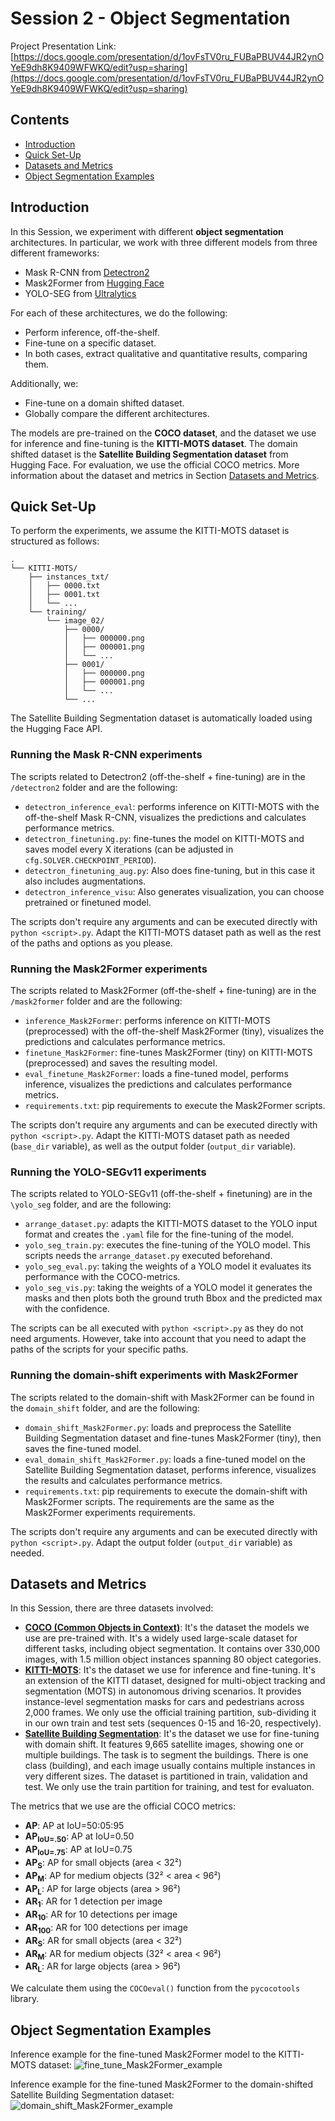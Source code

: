 # Session 2 - Object Segmentation

Project Presentation Link: [https://docs.google.com/presentation/d/1ovFsTV0ru_FUBaPBUV44JR2ynOYeE9dh8K9409WFWKQ/edit?usp=sharing](https://docs.google.com/presentation/d/1ovFsTV0ru_FUBaPBUV44JR2ynOYeE9dh8K9409WFWKQ/edit?usp=sharing)


## Contents
- [Introduction](#introduction)
- [Quick Set-Up](#quick-set-up)
- [Datasets and Metrics](#datasets-and-metrics)
- [Object Segmentation Examples](#object-segmentation-examples)



## Introduction

In this Session, we experiment with different **object segmentation** architectures. In particular, we work with three different models from three different frameworks:
- Mask R-CNN from [Detectron2](https://ai.meta.com/tools/detectron2/)
- Mask2Former from [Hugging Face](https://huggingface.co/)
- YOLO-SEG from [Ultralytics](https://www.ultralytics.com/)

For each of these architectures, we do the following:
- Perform inference, off-the-shelf.
- Fine-tune on a specific dataset.
- In both cases, extract qualitative and quantitative results, comparing them.

Additionally, we:
- Fine-tune on a domain shifted dataset.
- Globally compare the different architectures.

The models are pre-trained on the **COCO dataset**, and the dataset we use for inference and fine-tuning is the **KITTI-MOTS dataset**. The domain shifted dataset is the **Satellite Building Segmentation dataset** from Hugging Face. For evaluation, we use the official COCO metrics. More information about the dataset and metrics in Section [Datasets and Metrics](#datasets-and-metrics).



## Quick Set-Up

To perform the experiments, we assume the KITTI-MOTS dataset is structured as follows:

```
.
└── KITTI-MOTS/
    ├── instances_txt/
    │   ├── 0000.txt
    │   ├── 0001.txt
    │   └── ...
    └── training/
        └── image_02/
            ├── 0000/
            │   ├── 000000.png
            │   ├── 000001.png
            │   └── ...
            ├── 0001/
            │   ├── 000000.png
            │   ├── 000001.png
            │   └── ...
            └── ...
```

The Satellite Building Segmentation dataset is automatically loaded using the Hugging Face API.

### Running the Mask R-CNN experiments

The scripts related to Detectron2 (off-the-shelf + fine-tuning) are in the `/detectron2` folder and are the following:
- `detectron_inference_eval`: performs inference on KITTI-MOTS with the off-the-shelf Mask R-CNN, visualizes the predictions and calculates performance metrics.
- `detectron_finetuning.py`: fine-tunes the model on KITTI-MOTS and saves model every X iterations (can be adjusted in `cfg.SOLVER.CHECKPOINT_PERIOD`).
- `detectron_finetuning_aug.py`: Also does fine-tuning, but in this case it also includes augmentations.
- `detectron_inference_visu`: Also generates visualization, you can choose pretrained or finetuned model.

The scripts don't require any arguments and can be executed directly with `python <script>.py`. Adapt the KITTI-MOTS dataset path as well as the rest of the paths and options as you please.



### Running the Mask2Former experiments

The scripts related to Mask2Former (off-the-shelf + fine-tuning) are in the `/mask2former` folder and are the following:
- `inference_Mask2Former`: performs inference on KITTI-MOTS (preprocessed) with the off-the-shelf Mask2Former (tiny), visualizes the predictions and calculates performance metrics.
- `finetune_Mask2Former`: fine-tunes Mask2Former (tiny) on KITTI-MOTS (preprocessed) and saves the resulting model.
- `eval_finetune_Mask2Former`: loads a fine-tuned model, performs inference, visualizes the predictions and calculates performance metrics.
- `requirements.txt`: pip requirements to execute the Mask2Former scripts.

The scripts don't require any arguments and can be executed directly with `python <script>.py`. Adapt the KITTI-MOTS dataset path as needed (`base_dir` variable), as well as the output folder (`output_dir` variable).


### Running the YOLO-SEGv11 experiments

The scripts related to YOLO-SEGv11 (off-the-shelf + finetuning) are in the `\yolo_seg` folder, and are the following: 

* `arrange_dataset.py`: adapts the KITTI-MOTS dataset to the YOLO input format and creates the `.yaml` file for the fine-tuning of the model.
* `yolo_seg_train.py`: executes the fine-tuning of the YOLO model. This scripts needs the `arrange_dataset.py` executed beforehand.
* `yolo_seg_eval.py`: taking the weights of a YOLO model it evaluates its performance with the COCO-metrics.
* `yolo_seg_vis.py`: taking the weights of a YOLO model it generates the masks and then plots both the ground truth Bbox and the predicted max with the confidence.

The scripts can be all executed with `python <script>.py` as they do not need arguments. However, take into account that you need to adapt the paths of the scripts for your specific paths.


### Running the domain-shift experiments with Mask2Former

The scripts related to the domain-shift with Mask2Former can be found in the `domain_shift` folder, and are the following:
- `domain_shift_Mask2Former.py`: loads and preprocess the Satellite Building Segmentation dataset and fine-tunes Mask2Former (tiny), then saves the fine-tuned model.
- `eval_domain_shift_Mask2Former.py`: loads a fine-tuned model on the Satellite Building Segmentation dataset, performs inference, visualizes the results and calculates performance metrics.
- `requirements.txt`: pip requirements to execute the domain-shift with Mask2Former scripts. The requirements are the same as the Mask2Former experiments requirements.

The scripts don't require any arguments and can be executed directly with `python <script>.py`. Adapt the output folder (`output_dir` variable) as needed.



## Datasets and Metrics

In this Session, there are three datasets involved:
- [**COCO (Common Objects in Context)**](https://cocodataset.org/): It's the dataset the models we use are pre-trained with. It's a widely used large-scale dataset for different tasks, including object segmentation. It contains over 330,000 images, with 1.5 million object instances spanning 80 object categories.
- [**KITTI-MOTS**](https://www.cvlibs.net/datasets/kitti/): It's the dataset we use for inference and fine-tuning. It's an extension of the KITTI dataset, designed for multi-object tracking and segmentation (MOTS) in autonomous driving scenarios. It provides instance-level segmentation masks for cars and pedestrians across 2,000 frames. We only use the official training partition, sub-dividing it in our own train and test sets (sequences 0-15 and 16-20, respectively).
- [**Satellite Building Segmentation**](https://huggingface.co/datasets/keremberke/satellite-building-segmentation): It's the dataset we use for fine-tuning with domain shift. It features 9,665 satellite images, showing one or multiple buildings. The task is to segment the buildings. There is one class (building), and each image usually contains multiple instances in very different sizes. The dataset is partitioned in train, validation and test. We only use the train partition for training, and test for evaluaton.

The metrics that we use are the official COCO metrics:
- **AP**: AP at IoU=50:05:95  
- **AP<sub>IoU=.50</sub>**: AP at IoU=0.50  
- **AP<sub>IoU=.75</sub>**: AP at IoU=0.75  
- **AP<sub>S</sub>**: AP for small objects (area < 32²)  
- **AP<sub>M</sub>**: AP for medium objects (32² < area < 96²)  
- **AP<sub>L</sub>**: AP for large objects (area > 96²)  
- **AR<sub>1</sub>**: AR for 1 detection per image  
- **AR<sub>10</sub>**: AR for 10 detections per image  
- **AR<sub>100</sub>**: AR for 100 detections per image  
- **AR<sub>S</sub>**: AR for small objects (area < 32²)  
- **AR<sub>M</sub>**: AR for medium objects (32² < area < 96²)  
- **AR<sub>L</sub>**: AR for large objects (area > 96²)

We calculate them using the `COCOeval()` function from the `pycocotools` library.



## Object Segmentation Examples

Inference example for the fine-tuned Mask2Former model to the KITTI-MOTS dataset:
![fine_tune_Mask2Former_example](figures/fine_tune_Mask2Former_example.png)

Inference example for the fine-tuned Mask2Former to the domain-shifted Satellite Building Segmentation dataset:
![domain_shift_Mask2Former_example](figures/domain_shift_Mask2Former_example.png)
